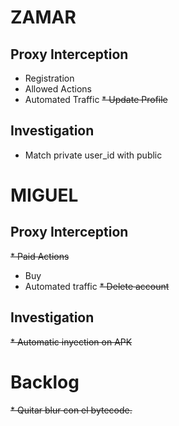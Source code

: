 # ZAMAR

## Proxy Interception
* Registration
* Allowed Actions
* Automated Traffic
~~* Update Profile~~

## Investigation
* Match private user_id with public

# MIGUEL

## Proxy Interception
~~* Paid Actions~~
* Buy
* Automated traffic
~~* Delete account~~

## Investigation

~~* Automatic inyection on APK~~

# Backlog
~~* Quitar blur con el bytecode.~~
